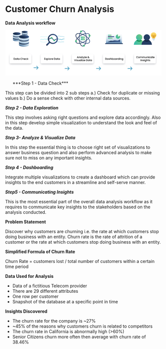 # Customer Churn Analysis
**Data Analysis workflow**

![DataAnalysisWorkflow](https://github.com/aashisharora13/Customer-Churn-Analysis/blob/main/Data%20Analysis%20Workflow.png)

<UL> ***Step 1 - Data Check*** </UL>

This step can be divided into 2 sub steps a.) Check for duplicate or missing values b.) Do a sense check with other internal data sources.

***Step 2 - Data Exploration***

This step involves asking right questions and explore data accordingly. Also in this step develop simple visualization to understand the look and feel of the data.

***Step 3- Analyze & Visualize Data***

In this step the essential thing is to choose right set of visualizations to answer business question and also perform advanced analysis to make sure not to miss on any important insights.

***Step 4 - Dashboarding***

Integrate multiple visualizations to create a dashboard which can provide insights to the end customers in a streamline and self-serve manner.

***Step5 - Communicating Insights***

This is the most essential part of the overall data analysis workflow as it requires to communicate key insights to the stakeholders based on the analysis conducted. 

**Problem Statement**

Discover why customers are churning i.e. the rate at which customers stop doing business with an entity. Churn rate is the rate of attrition of a customer or the rate at which customers stop doing business with an entity.

**Simplified Formula of Churn Rate**

Churn Rate = customers lost / total number of customers within a certain time period

**Data Used for Analysis**

- Data of a fictitious Telecom provider
- There are 29 different attributes
- One row per customer
- Snapshot of the database at a specific point in time

**Insights Discovered**

- The churn rate for the company is ~27%
- ~45% of the reasons why customers churn is related to competitors
- The churn rate in California is abnormally high (>60%)
- Senior Citizens churn more often then average with churn rate of 38.46%
